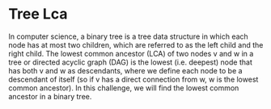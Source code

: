 # Tree Lca

In computer science, a binary tree is a tree data structure in which each node has at most two children, which are referred to as the left child and the right child. The lowest common ancestor (LCA) of two nodes v and w in a tree or directed acyclic graph (DAG) is the lowest (i.e. deepest) node that has both v and w as descendants, where we define each node to be a descendant of itself (so if v has a direct connection from w, w is the lowest common ancestor). In this challenge, we will find the lowest common ancestor in a binary tree.
